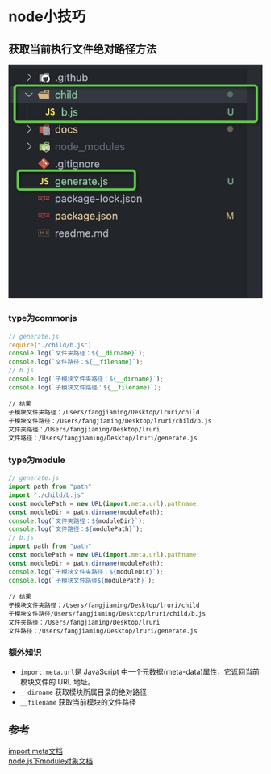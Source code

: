 # node小技巧
## 获取当前执行文件绝对路径方法
![](./images/run-path-1.jpg)
### type为commonjs
```javascript
// generate.js
require("./child/b.js")
console.log(`文件夹路径：${__dirname}`);
console.log(`文件路径：${__filename}`);
// b.js
console.log(`子模块文件夹路径：${__dirname}`);
console.log(`子模块文件路径：${__filename}`);
```
```
// 结果
子模块文件夹路径：/Users/fangjiaming/Desktop/lruri/child
子模块文件路径：/Users/fangjiaming/Desktop/lruri/child/b.js
文件夹路径：/Users/fangjiaming/Desktop/lruri
文件路径：/Users/fangjiaming/Desktop/lruri/generate.js
```
### type为module
```javascript
// generate.js
import path from "path"
import "./child/b.js"
const modulePath = new URL(import.meta.url).pathname;
const moduleDir = path.dirname(modulePath);
console.log(`文件夹路径：${moduleDir}`);
console.log(`文件路径：${modulePath}`);
// b.js
import path from "path"
const modulePath = new URL(import.meta.url).pathname;
const moduleDir = path.dirname(modulePath);
console.log(`子模块文件夹路径：${moduleDir}`);
console.log(`子模块文件路径${modulePath}`);
```
```
// 结果
子模块文件夹路径：/Users/fangjiaming/Desktop/lruri/child
子模块文件路径/Users/fangjiaming/Desktop/lruri/child/b.js
文件夹路径：/Users/fangjiaming/Desktop/lruri
文件路径：/Users/fangjiaming/Desktop/lruri/generate.js
```
### 额外知识
* `import.meta.url`是 JavaScript 中一个元数据(meta-data)属性，它返回当前模块文件的 URL 地址。
* `__dirname` 获取模块所属目录的绝对路径
* `__filename` 获取当前模块的文件路径

## 参考
[import.meta文档](https://developer.mozilla.org/zh-CN/docs/Web/JavaScript/Reference/Operators/import.meta)  
[node.js下module对象文档](https://nodejs.org/dist/latest-v18.x/docs/api/modules.html#__filename)